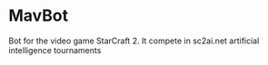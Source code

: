 # MavBot
Bot for the video game StarCraft 2.
It compete in sc2ai.net artificial intelligence tournaments

